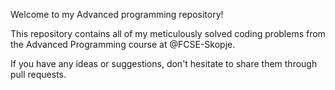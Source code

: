 Welcome to my Advanced programming repository!

This repository contains all of my meticulously
solved coding problems from the Advanced Programming course at @FCSE-Skopje.

If you have any ideas or suggestions, don't hesitate to share them through pull requests.
